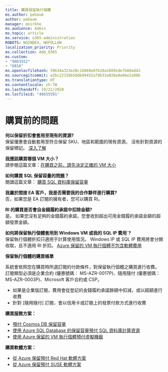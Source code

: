 ```yaml
---
title: 購買保留執行個體
ms.author: pebaum
author: pebaum
manager: mnirkhe
ms.audience: Admin
ms.topic: article
ms.service: o365-administration
ROBOTS: NOINDEX, NOFOLLOW
localization_priority: Priority
ms.collection: Adm_O365
ms.custom:
- "9003552"
- "6816"
ms.openlocfilehash: 59b34a323e28c16869a97b10a16091de7b80ad43
ms.sourcegitcommit: e2bc22150b58db99452a79b33a926e0e66e2a98b
ms.translationtype: HT
ms.contentlocale: zh-TW
ms.lasthandoff: 10/22/2020
ms.locfileid: "48655591"
---
```

# <a name="questions-before-purchase"></a>購買前的問題

**何以保留折扣會套用至現有的資源?**  
保留優惠會自動套用至符合保留 SKU、地區和範圍的現有資源。 沒有針對資源的保留標記。 [深入了解](https://docs.microsoft.com/azure/cost-management-billing/reservations/save-compute-costs-reservations?WT.mc_id=Portal-Microsoft_Azure_Support#how-reservation-discount-is-applied) 

**我應該購買哪個 VM 大小？**  
請參閱這篇文章：[在購買之前，請先決定正確的 VM 大小](https://docs.microsoft.com/azure/virtual-machines/windows/prepay-reserved-vm-instances?toc=/azure/billing/TOC.json&WT.mc_id=Portal-Microsoft_Azure_Support#determine-the-right-vm-size-before-you-buy)

**如何購買 SQL 保留容量的問題？**  
閱讀這篇文章： [購買 SQL 資料庫保留容量](https://docs.microsoft.com/azure/sql-database/sql-database-reserved-capacity?toc=/azure/billing/TOC.json&WT.mc_id=Portal-Microsoft_Azure_Support#buy-sql-database-reserved-capacity)

**我屬於間接 EA 客戶，我是否需要我的合作夥伴進行購買?**  
否，如果您是 EA 訂閱的擁有者，您可以購買 RI。

**RI 的購買是否會自金錢履約承諾中扣除金額?**  
是。 如果您沒有足夠的金錢履約承諾，您會收到超出可用金錢履約承諾金額的超額發票金額。

**如何將保留執行個體套用到 Windows VM 或我的 SQL IP 費用ˋ?**  
保留執行個體折扣只適用于計算使用情況。 Windows IP 或 SQL IP 費用將會分開收取，且不適用 RI 折扣。 [Azure 保留的 VM 執行個體不包含軟體費用](https://docs.microsoft.com/azure/billing/billing-reserved-instance-windows-software-costs?WT.mc_id=Portal-Microsoft_Azure_Support)  
      
**保留執行個體的購買帳單**  
      
系統會依照您在購買時所選訂閱的付款條件，對保留執行個體之購買進行收費。 訂閱類型必須是企業合約 (優惠號碼： MS-AZR-0017P)、隨用隨付 (優惠號碼： MS-AZR-0003P)、Microsoft 客戶合約或 CSP。

-   如果是企業版訂閱，費用會從登記的金錢履約承諾餘額中扣減，或以超額進行收費
-   針對 [隨用隨付] 訂閱，會以信用卡或訂閱上的發票付款方式進行收費

**購買服務方案：**

-   [預付 Cosmos DB 保留容量](https://docs.microsoft.com/azure/cosmos-db/cosmos-db-reserved-capacity?WT.mc_id=Portal-Microsoft_Azure_Support)
-   [使用 Azure SQL Database 的保留容量預付 SQL 資料庫計算資源](https://docs.microsoft.com/azure/sql-database/sql-database-reserved-capacity?WT.mc_id=Portal-Microsoft_Azure_Support)
-   [使用 Azure 保留的 VM 執行個體預付虛擬機器](https://docs.microsoft.com/azure/virtual-machines/windows/prepay-reserved-vm-instances?WT.mc_id=Portal-Microsoft_Azure_Support)

**購買軟體方案：**

-   [從 Azure 保留預付 Red Hat 軟體方案](https://docs.microsoft.com/azure/virtual-machines/linux/prepay-rhel-software-charges?WT.mc_id=Portal-Microsoft_Azure_Support)
-   [從 Azure 保留預付 SUSE 軟體方案](https://docs.microsoft.com/azure/virtual-machines/linux/prepay-suse-software-charges?WT.mc_id=Portal-Microsoft_Azure_Support)